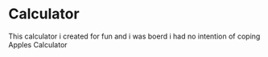 # Calculator

This calculator i created for fun and i was boerd i had no intention of coping Apples Calculator
